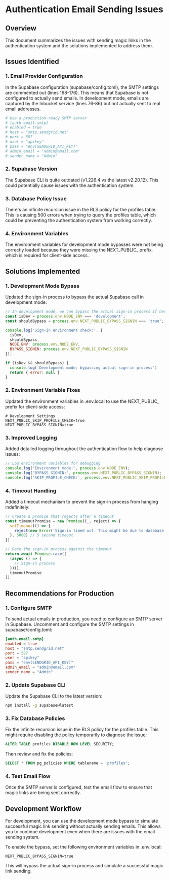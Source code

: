 # Authentication Email Sending Issues

## Overview

This document summarizes the issues with sending magic links in the authentication system and the solutions implemented to address them.

## Issues Identified

### 1. Email Provider Configuration

In the Supabase configuration (supabase/config.toml), the SMTP settings are commented out (lines 168-176). This means that Supabase is not configured to actually send emails. In development mode, emails are captured by the Inbucket service (lines 76-86) but not actually sent to real email addresses.

```toml
# Use a production-ready SMTP server
# [auth.email.smtp]
# enabled = true
# host = "smtp.sendgrid.net"
# port = 587
# user = "apikey"
# pass = "env(SENDGRID_API_KEY)"
# admin_email = "admin@email.com"
# sender_name = "Admin"
```

### 2. Supabase Version

The Supabase CLI is quite outdated (v1.226.4 vs the latest v2.20.12). This could potentially cause issues with the authentication system.

### 3. Database Policy Issue

There's an infinite recursion issue in the RLS policy for the profiles table. This is causing 500 errors when trying to query the profiles table, which could be preventing the authentication system from working correctly.

### 4. Environment Variables

The environment variables for development mode bypasses were not being correctly loaded because they were missing the NEXT_PUBLIC_ prefix, which is required for client-side access.

## Solutions Implemented

### 1. Development Mode Bypass

Updated the sign-in process to bypass the actual Supabase call in development mode:

```javascript
// In development mode, we can bypass the actual sign-in process if needed
const isDev = process.env.NODE_ENV === 'development';
const shouldBypass = process.env.NEXT_PUBLIC_BYPASS_SIGNIN === 'true';

console.log('Sign-in environment check:', { 
  isDev, 
  shouldBypass,
  NODE_ENV: process.env.NODE_ENV,
  BYPASS_SIGNIN: process.env.NEXT_PUBLIC_BYPASS_SIGNIN
});

if (isDev && shouldBypass) {
  console.log('Development mode: bypassing actual sign-in process')
  return { error: null }
}
```

### 2. Environment Variable Fixes

Updated the environment variables in .env.local to use the NEXT_PUBLIC_ prefix for client-side access:

```
# Development Settings
NEXT_PUBLIC_SKIP_PROFILE_CHECK=true
NEXT_PUBLIC_BYPASS_SIGNIN=true
```

### 3. Improved Logging

Added detailed logging throughout the authentication flow to help diagnose issues:

```javascript
// Log environment variables for debugging
console.log('Environment mode:', process.env.NODE_ENV);
console.log('BYPASS_SIGNIN:', process.env.NEXT_PUBLIC_BYPASS_SIGNIN);
console.log('SKIP_PROFILE_CHECK:', process.env.NEXT_PUBLIC_SKIP_PROFILE_CHECK);
```

### 4. Timeout Handling

Added a timeout mechanism to prevent the sign-in process from hanging indefinitely:

```javascript
// Create a promise that rejects after a timeout
const timeoutPromise = new Promise((_, reject) => {
  setTimeout(() => {
    reject(new Error('Sign-in timed out. This might be due to database connection issues.'))
  }, 5000) // 5 second timeout
})

// Race the sign-in process against the timeout
return await Promise.race([
  (async () => {
    // Sign-in process
  })(),
  timeoutPromise
])
```

## Recommendations for Production

### 1. Configure SMTP

To send actual emails in production, you need to configure an SMTP server in Supabase. Uncomment and configure the SMTP settings in supabase/config.toml:

```toml
[auth.email.smtp]
enabled = true
host = "smtp.sendgrid.net"
port = 587
user = "apikey"
pass = "env(SENDGRID_API_KEY)"
admin_email = "admin@email.com"
sender_name = "Admin"
```

### 2. Update Supabase CLI

Update the Supabase CLI to the latest version:

```bash
npm install -g supabase@latest
```

### 3. Fix Database Policies

Fix the infinite recursion issue in the RLS policy for the profiles table. This might require disabling the policy temporarily to diagnose the issue:

```sql
ALTER TABLE profiles DISABLE ROW LEVEL SECURITY;
```

Then review and fix the policies:

```sql
SELECT * FROM pg_policies WHERE tablename = 'profiles';
```

### 4. Test Email Flow

Once the SMTP server is configured, test the email flow to ensure that magic links are being sent correctly.

## Development Workflow

For development, you can use the development mode bypass to simulate successful magic link sending without actually sending emails. This allows you to continue development even when there are issues with the email sending system.

To enable the bypass, set the following environment variables in .env.local:

```
NEXT_PUBLIC_BYPASS_SIGNIN=true
```

This will bypass the actual sign-in process and simulate a successful magic link sending.
